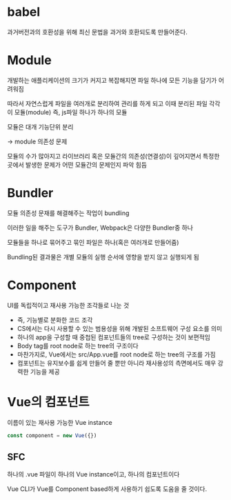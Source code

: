 # babel

과거버전과의 호환성을 위해 최신 문법을 과거와 호환되도록 만들어준다.

# Module

개발하는 애플리케이션의 크기가 커지고 복잡해지면 파일 하나에 모든 기능을 담기가 어려워짐

따라서 자연스럽게 파일을 여러개로 분리하여 관리를 하게 되고 이때 분리된 파일 각각이 모듈(module) 즉, js파일 하나가 하나의 모듈

모듈은 대개 기능단위 분리

-> module 의존성 문제

모듈의 수가 많아지고 라이브러리 혹은 모듈간의 의존성(연결성)이 깊어지면서 특정한 곳에서 발생한 문제가 어떤 모듈간의 문제인지 파악 힘듬

# Bundler

모듈 의존성 문재를 해결해주는 작업이 bundling

이러한 일을 해주는 도구가 Bundler, Webpack은 다양한 Bundler중 하나

모듈들을 하나로 묶어주고 묶인 파일은 하나(혹은 여러개로 만들어줌)

Bundling된 결과물은 개별 모듈의 실행 순서에 영향을 받지 않고 실행되게 됨

# Component

UI를 독립적이고 재사용 가능한 조각들로 나눈 것
- 즉, 기능별로 분화한 코드 조각
- CS에서는 다시 사용할 수 있는 범용성을 위해 개발된 소프트웨어 구성 요소를 의미
- 하나의 app을 구성할 때 중첩된 컴포넌트들의 tree로 구성하는 것이 보편적임
- Body tag를 root node로 하는 tree의 구조이다
- 마찬가지로, Vue에서는 src/App.vue를 root node로 하는 tree의 구조를 가짐
- 컴포넌트는 유지보수를 쉽게 만들어 줄 뿐만 아니라 재사용성의 측면에서도 매우 강력한 기능을 제공

# Vue의 컴포넌트

이름이 있는 재사용 가능한 Vue instance

```javascript
const component = new Vue({})
```

## SFC

하나의 .vue 파일이 하나의 Vue instance이고, 하나의 컴포넌트이다

Vue CLI가 Vue를 Component based하게 사용하기 쉽도록 도움을 줄 것이다.